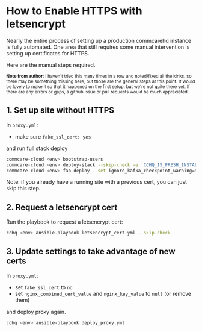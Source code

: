 # How to Enable HTTPS with letsencrypt

Nearly the entire process of setting up a production commcarehq instance
is fully automated. One area that still requires some manual intervention
is setting up certificates for HTTPS.

Here are the manual steps required.

<small>**Note from author**: I haven't tried this many times in a row and noted/fixed all the kinks,
so there may be something missing here,
but those are the general steps at this point.
It would be lovely to make it so that it happened on the first setup,
but we're not quite there yet.
If there are any errors or gaps, a github issue or pull requests
would be much appreciated.</small>

## 1. Set up site without HTTPS

In `proxy.yml`:
- make sure `fake_ssl_cert: yes`

and run full stack deploy

```bash
commcare-cloud <env> bootstrap-users
commcare-cloud <env> deploy-stack --skip-check -e 'CCHQ_IS_FRESH_INSTALL=1'
commcare-cloud <env> fab deploy --set ignore_kafka_checkpoint_warning=true
```

Note: if you already have a running site with a previous cert,
you can just skip this step.

## 2. Request a letsencrypt cert

Run the playbook to request a letsencrypt cert:
```bash
cchq <env> ansible-playbook letsencrypt_cert.yml --skip-check
```

## 3. Update settings to take advantage of new certs

In `proxy.yml`:
- set `fake_ssl_cert` to `no`
- set `nginx_combined_cert_value` and `nginx_key_value` to `null`
  (or remove them)

and deploy proxy again.

```bash
cchq <env> ansible-playbook deploy_proxy.yml 
```
